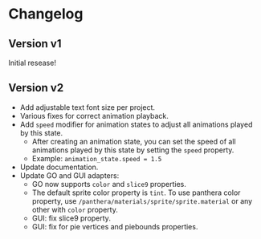# Changelog

## Version v1

Initial resease!


## Version v2

- Add adjustable text font size per project.
- Various fixes for correct animation playback.
- Add `speed` modifier for animation states to adjust all animations played by this state.
	- After creating an animation state, you can set the speed of all animations played by this state by setting the `speed` property.
	- Example: `animation_state.speed = 1.5`
- Update documentation.
- Update GO and GUI adapters:
	- GO now supports `color` and `slice9` properties.
	- The default sprite color property is `tint`. To use panthera color property, use `/panthera/materials/sprite/sprite.material` or any other with `color` property.
	- GUI: fix slice9 property.
	- GUI: fix for pie vertices and piebounds properties.
